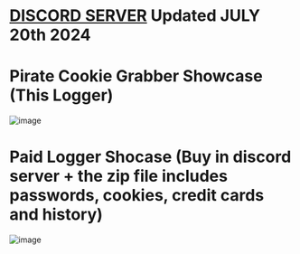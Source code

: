 # [DISCORD SERVER](https://discord.gg/V4vUqceqXq) Updated JULY 20th 2024
# Pirate Cookie Grabber Showcase (This Logger)
![image](https://github.com/Mani175/Pirate-Cookie-Grabber/assets/60432696/68100ff2-790f-4d36-91ab-25bd3ab79884)
# Paid Logger Shocase (Buy in discord server + the zip file includes passwords, cookies, credit cards and history)
![image](https://github.com/Mani175/Pirate-Cookie-Grabber/assets/60432696/a497b368-db0a-4638-a9a5-188cd662ded3)
